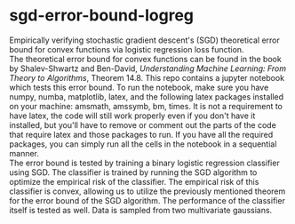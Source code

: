 # sgd-error-bound-logreg
Empirically verifying stochastic gradient descent's (SGD) theoretical error bound for convex functions via logistic regression loss function.  
The theoretical error bound for convex functions can be found in the book by Shalev-Shwartz and Ben-David, *Understanding Machine Learning: From Theory to Algorithms*, Theorem 14.8. This repo contains a jupyter notebook which tests this error bound. To run the notebook, make sure you have numpy, numba, matplotlib, latex, and the following latex packages installed on your machine: amsmath, amssymb, bm, times. It is not a requirement to have latex, the code will still work properly even if you don't have it installed, but you'll have to remove or comment out the parts of the code that require latex and those packages to run.
If you have all the required packages, you can simply run all the cells in the notebook in a sequential manner.  
The error bound is tested by training a binary logistic regression classifier using SGD. The classifier is trained by running the SGD algorithm to optimize the empirical risk of the classifier. The empirical risk of this classifier is convex, allowing us to utilize the previously mentioned theorem for the error bound of the SGD algorithm. The performance of the classifier itself is tested as well. Data is sampled from two multivariate gaussians. 
